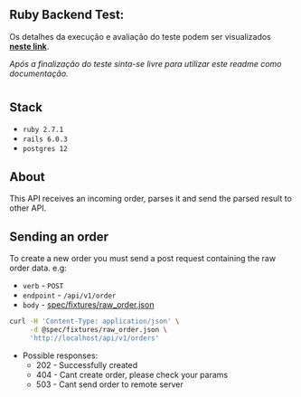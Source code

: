 ## Ruby Backend Test:

Os detalhes da execução e avaliação do teste podem ser visualizados **[neste link](TEST.md)**.

*Após a finalização do teste sinta-se livre para utilizar este readme como documentação.*
#
## Stack
* `ruby 2.7.1`
* `rails 6.0.3`
* `postgres 12`
## About
This API receives an incoming order, parses it and send the parsed result to other API.
## Sending an order
To create a new order you must send a post request containing the raw order data. e.g:
* `verb` - `POST`
* `endpoint` - `/api/v1/order`
* `body` - [spec/fixtures/raw_order.json](spec/fixtures/raw_order.json)
```bash
curl -H 'Content-Type: application/json' \
     -d @spec/fixtures/raw_order.json \
     'http://localhost/api/v1/orders'
```

* Possible responses:
  - 202 - Successfully created
  - 404 - Cant create order, please check your params
  - 503 - Cant send order to remote server
